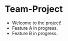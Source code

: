 # Team-Project

<ul>
  <li>Welcome to the project!</li>
  <li>Feature A in progress.</li>
  <li>Feature B in progress.</li>
</ul>

